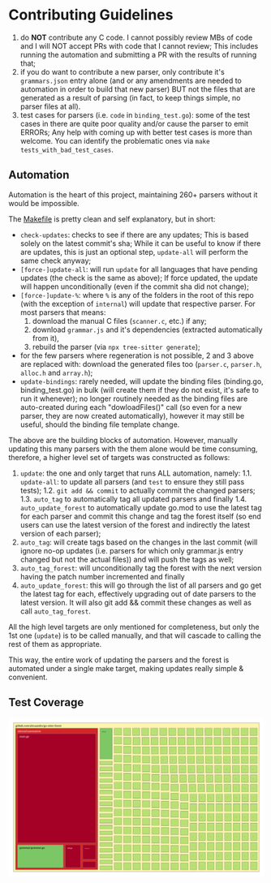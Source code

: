 # Contributing Guidelines

1. do **NOT** contribute any C code. I cannot possibly review MBs of code and I will
   NOT accept PRs with code that I cannot review; This includes running the
   automation and submitting a PR with the results of running that;
2. if you do want to contribute a new parser, only contribute it's `grammars.json`
   entry alone (and or any amendments are needed to automation in order to
   build that new parser) BUT not the files that are generated as a result
   of parsing (in fact, to keep things simple, no parser files at all).
3. test cases for parsers (i.e. `code` in `binding_test.go`): some of the test
   cases in there are quite poor quality and/or cause the parser to emit ERRORs;
   Any help with coming up with better test cases is more than welcome.
   You can identify the problematic ones via `make tests_with_bad_test_cases`.

## Automation

Automation is the heart of this project, maintaining 260+ parsers without it
would be impossible.

The [Makefile](Makefile) is pretty clean and self explanatory, but in short:

- `check-updates`: checks to see if there are any updates; This is based solely
  on the latest commit's sha; While it can be useful to know if there are updates,
  this is just an optional step, `update-all` will perform the same check anyway;
- `[force-]update-all`: will run `update` for all languages that have pending updates
  (the check is the same as above); If force updated, the update will happen
  unconditionally (even if the commit sha did not change);
- `[force-]update-%`: where `%` is any of the folders in the root of this repo (with the
  exception of `internal`) will update that respective parser. For most parsers
  that means:
  1. download the manual C files (`scanner.c`, etc.) if any;
  2. download `grammar.js` and it's dependencies (extracted automatically from it),
  3. rebuild the parser (via `npx tree-sitter generate`);
- for the few parsers where regeneration is not possible, 2 and 3 above are
  replaced with: download the generated files too (`parser.c`, `parser.h`, `alloc.h` and `array.h`);
- `update-bindings`: rarely needed, will update the binding files (binding.go, binding_test.go) in bulk
  (will create them if they do not exist, it's safe to run it whenever); no longer
  routinely needed as the binding files are auto-created during each "dowloadFiles()" call
  (so even for a new parser, they are now created automatically), however it may still be
  useful, should the binding file template change.

The above are the building blocks of automation. However, manually updating this many
parsers with the them alone would be time consuming, therefore, a higher level set of
targets was constructed as follows:

1. `update`: the one and only target that runs ALL automation, namely:
   1.1. `update-all`: to update all parsers (and `test` to ensure they still pass tests);
   1.2. `git add && commit` to actually commit the changed parsers;
   1.3. `auto_tag` to automatically tag all updated parsers and finally
   1.4. `auto_update_forest` to automatically update go.mod to use the latest tag for each parser
   and commit this change and tag the forest itself (so end users can use the latest
   version of the forest and indirectly the latest version of each parser);
2. `auto_tag`: will create tags based on the changes in the last commit (will ignore no-op
   updates (i.e. parsers for which only grammar.js entry changed but not the actual files))
   and will push the tags as well;
3. `auto_tag_forest`: will unconditionally tag the forest with the next version having
   the patch number incremented and finally
4. `auto_update_forest`: this will go through the list of all parsers and go get the
   latest tag for each, effectively upgrading out of date parsers to the latest
   version. It will also git add && commit these changes as well as call `auto_tag_forest`.

All the high level targets are only mentioned for completeness, but only the 1st one (`update`)
is to be called manually, and that will cascade to calling the rest of them as appropriate.

This way, the entire work of updating the parsers and the forest is automated under a
single make target, making updates really simple & convenient.

## Test Coverage

![unit test coverage](unit.svg)
